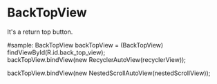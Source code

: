 # BackTopView
It's a return top button.

#sample:
BackTopView backTopView = (BackTopView) findViewById(R.id.back_top_view);  
backTopView.bindView(new RecyclerAutoView(recyclerView));


backTopView.bindView(new NestedScrollAutoView(nestedScrollView));
